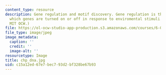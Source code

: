 ```yaml
---
content_type: resource
description: Gene regulation and motif discovery. Gene regulation is the process by
  which genes are turned on or off in response to enviromental stimuli. (Figure by
  MIT OCW.)
file: https://ol-ocw-studio-app-production.s3.amazonaws.com/courses/6-096-algorithms-for-computational-biology-spring-2005/c15a12ed67e7bec793d2bf328be67b93_chp_dna.jpg
file_type: image/jpeg
image_metadata:
  caption: ''
  credit: ''
  image-alt: ''
resourcetype: Image
title: chp_dna.jpg
uid: c15a12ed-67e7-bec7-93d2-bf328be67b93
---
```

